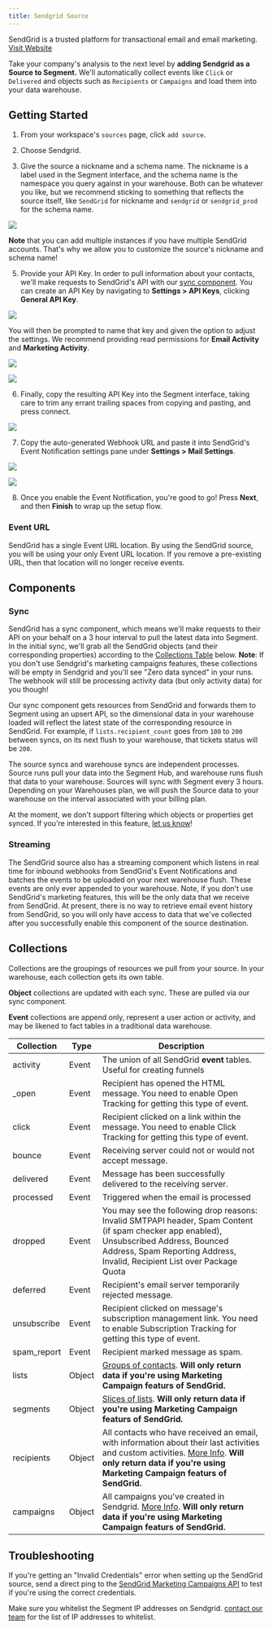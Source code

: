 ```yaml
---
title: Sendgrid Source
---
```

SendGrid is a trusted platform for transactional email and email marketing. [Visit Website](http://sendgrid.com)

Take your company's analysis to the next level by **adding Sendgrid as a Source to Segment.** We'll automatically collect events like `Click` or `Delivered` and objects such as `Recipients` or `Campaigns` and load them into your data warehouse. 

## Getting Started

1. From your workspace's `sources` page, click `add source`.

2. Choose Sendgrid.

4. Give the source a nickname and a schema name. The nickname is a label used in the Segment interface, and the schema name is the namespace you query against in your warehouse. Both can be whatever you like, but we recommend sticking to something that reflects the source itself, like `SendGrid` for nickname and `sendgrid` or `sendgrid_prod` for the schema name.

  ![](images/481590_Screen+Shot+2016-02-16+at+10.47.51+AM.png)

  **Note** that you can add multiple instances if you have multiple SendGrid accounts. That's why we allow you to customize the source's nickname and schema name!

5. Provide your API Key.  In order to pull information about your contacts, we'll make requests to SendGrid's API with our [sync component](#sync).  You can create an API Key by navigating to **Settings > API Keys**, clicking **General API Key**.

  ![](images/260179_SendGrid+Create+API+Key.png)

  You will then be prompted to name that key and given the option to adjust the settings.  We recommend providing read permissions for **Email Activity** and **Marketing Activity**.

  ![](images/367284_Email+Activity.png)

  ![](images/391237_Marketing+Campaigns.png)

6. Finally, copy the resulting API Key into the Segment interface, taking care to trim any errant trailing spaces from copying and pasting, and press connect.

  ![](images/601347_Key.png)

7. Copy the auto-generated Webhook URL and paste it into SendGrid's Event Notification settings pane under **Settings > Mail Settings**.

  ![](images/694785_Webhook.png)

  ![](images/934372_Webhook+Settings.png)

8. Once you enable the Event Notification, you're good to go! Press **Next**, and then **Finish** to wrap up the setup flow.

### Event URL

SendGrid has a single Event URL location. By using the SendGrid source, you will be using your only Event URL location. If you remove a pre-existing URL, then that location will no longer receive events.

## Components

### Sync

SendGrid has a sync component, which means we'll make requests to their API on your behalf on a 3 hour interval to pull the latest data into Segment. In the initial sync, we'll grab all the SendGrid objects (and their corresponding properties) according to the [Collections Table](#collections) below. **Note**: If you don't use Sendgrid's marketing campaigns features, these collections will be empty in Sendgrid and you'll see "Zero data synced" in your runs. The webhook will still be processing activity data (but only activity data) for you though!

Our sync component gets resources from SendGrid and forwards them to Segment using an upsert API, so the dimensional data in your warehouse loaded will reflect the latest state of the corresponding resource in SendGrid.  For example, if `lists.recipient_count` goes from `100` to `200` between syncs, on its next flush to your warehouse, that tickets status will be  `200`.

The source syncs and warehouse syncs are independent processes. Source runs pull your data into the Segment Hub, and warehouse runs flush that data to your warehouse. Sources will sync with Segment every 3 hours. Depending on your Warehouses plan, we will push the Source data to your warehouse on the interval associated with your billing plan.

At the moment, we don't support filtering which objects or properties get synced. If you're interested in this feature, [let us know](https://segment.com/help/contact/)!


### Streaming

The SendGrid source also has a streaming component which listens in real time for inbound webhooks from SendGrid's Event Notifications and batches the events to be uploaded on your next warehouse flush. These events are only ever appended to your warehouse. Note, if you don't use SendGrid's marketing features, this will be the only data that we receive from SendGrid. At present, there is no way to retrieve email event history from SendGrid, so you will only have access to data that we've collected after you successfully enable this component of the source destination.


## Collections

Collections are the groupings of resources we pull from your source. In your warehouse, each collection gets its own table.

**Object** collections are updated with each sync. These are pulled via our sync component.

**Event** collections are append only, represent a user action or activity, and may be likened to fact tables in a traditional data warehouse.


|  Collection | Type | Description |
|  ------ | ------ | ------ |
|  activity | Event | The union of all SendGrid **event** tables. Useful for creating funnels |
|  _open | Event | Recipient has opened the HTML message. You need to enable Open Tracking for getting this type of event. |
|  click | Event | Recipient clicked on a link within the message. You need to enable Click Tracking for getting this type of event. |
|  bounce | Event | Receiving server could not or would not accept message. |
|  delivered | Event | Message has been successfully delivered to the receiving server. |
|  processed | Event | Triggered when the email is processed |
|  dropped | Event | You may see the following drop reasons: Invalid SMTPAPI header, Spam Content (if spam checker app enabled), Unsubscribed Address, Bounced Address, Spam Reporting Address, Invalid, Recipient List over Package Quota |
|  deferred | Event | Recipient's email server temporarily rejected message. |
|  unsubscribe | Event | Recipient clicked on message's subscription management link. You need to enable Subscription Tracking for getting this type of event. |
|  spam_report | Event | Recipient marked message as spam. |
|  lists | Object | [Groups of contacts](https://sendgrid.com/docs/API_Reference/Web_API_v3/Marketing_Campaigns/contactdb.html). **Will only return data if you're using Marketing Campaign featurs of SendGrid.** |
|  segments | Object | [Slices of lists](https://sendgrid.com/docs/API_Reference/Web_API_v3/Marketing_Campaigns/contactdb.html). **Will only return data if you're using Marketing Campaign featurs of SendGrid.** |
|  recipients | Object | All contacts who have received an email, with information about their last activities and custom activities. [More Info](https://sendgrid.com/docs/API_Reference/Web_API_v3/Marketing_Campaigns/contactdb.html).  **Will only return data if you're using Marketing Campaign featurs of SendGrid.** |
|  campaigns | Object | All campaigns you've created in Sendgrid. [More Info](https://sendgrid.com/docs/API_Reference/Web_API_v3/Marketing_Campaigns/campaigns.html).  **Will only return data if you're using Marketing Campaign featurs of SendGrid.** |

## Troubleshooting 

If you're getting an "Invalid Credentials" error when setting up the SendGrid source, send a direct ping to the [SendGrid Marketing Campaigns API](https://sendgrid.com/docs/API_Reference/Web_API_v3/Marketing_Campaigns/campaigns.html) to test if you're using the correct credentials.

Make sure you whitelist the Segment IP addresses on Sendgrid. [contact our team](https://segment.com/help/contact/) for the list of IP addresses to whitelist.
